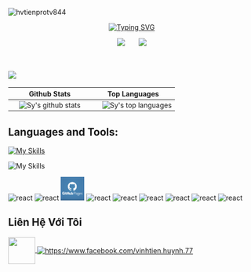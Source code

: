 <p align="left"> <img src="https://komarev.com/ghpvc/?username=hvtienprotv84&label=Profile%20views&color=0e75b6&style=flat" alt="hvtienprotv844" /> </p>           
<!-- <h1 align="center">Xin Chào Mọi Người Mình Là <span style="color:red;">Huỳnh Vĩnh Tiến</span></h1>     
 -->  
<div align="center">                                   
                                    
[![Typing SVG](https://readme-typing-svg.demolab.com?font=Segoe+UI+Black&weight=900&size=26&duration=3000&pause=1000&background=FF000000&width=435&lines=Hi!+M%C3%ACnh+l%C3%A0+Hu%E1%BB%B3nh+V%C4%A9nh+Ti%E1%BA%BFn+%F0%9F%98%8E)](https://git.io/typing-svg)
</div>  
                                                                             
<!--         
<div align="center">    
  
[![My Awesome Stats](https://awesome-github-stats.azurewebsites.net/user-stats/hvtienprotv84?cardType=level&theme=github-dark&preferLogin=false&Border=FFFFFF&Ring=DD2727)](https://git.io/awesome-stats-card)
</div>
-->

<div align="center">
        <img height="180" src="https://github-readme-stats.vercel.app/api?username=hvtienprotv84&count_private=true&show_icons=true&theme=algolia&border_radius=20&rank_icon=percentile" />
        &nbsp; &nbsp; &nbsp; <img height="180" src="https://github-readme-stats.vercel.app/api/top-langs?username=hvtienprotv84&langs_count=8&layout=compact&theme=algolia&border_radius=20" />
</div>
<br>
<!-- <div align="center">
    <a href="https://github.com/LqhResearch">
        <img align="center" src="https://streak-stats.demolab.com/?user=hvtienprotv84&theme=algolia&border_radius=20&date_format=j/n/Y" />
    </a>
</div> -->
<br>

![](https://github-readme-activity-graph.vercel.app/graph?username=hvtienprotv84&theme=react-dark)
<br />

<!--
<div align="center">
  <img src="https://github-readme-stats.vercel.app/api?username=hvtienprotv84&show_icons=true&count_private=true&theme=gruvbox" />
  &nbsp;
<img src="https://github-readme-stats.vercel.app/api/top-langs/?username=hvtienprotv84&layout=compact&count_private=true&theme=gruvbox" />
</div>
-->

<div align="center">
  
| Github Stats | Top Languages |
| --- | --- |
| &nbsp; &nbsp; ![Sy's github stats](https://github-readme-stats.vercel.app/api?username=hvtienprotv84&show_icons=true&title_color=f6c32c&icon_color=f6c32c&text_color=9f9f9f&bg_color=151515&count_private=true) &nbsp; &nbsp; | &nbsp; &nbsp; ![Sy's top languages](https://github-readme-stats.vercel.app/api/top-langs/?username=hvtienprotv84&show_icons=true&title_color=f6c32c&icon_color=f6c32c&text_color=9f9f9f&bg_color=151515&count_private=true&layout=compact)| 
</div>

<!--
![](https://github-readme-stats.vercel.app/api?username=hvtienprotv84&show_icons=true&title_color=ff0000&icon_color=79ff97&text_color=9f9f9f&bg_color=151515&count_private=true)
-->

<!--
<div align="center">
  <img width="" src="https://github-readme-stats.vercel.app/api/top-langs/?username=hvtienprotv84&layout=compact&hide_title=1&card_width=300" alt="Top language used in my repos" />
</div>
-->

<!--
# PROJECT CÁ NHÂN
* # [Website cá nhân của tui nè](https://hvtienprotv84.github.io/MyWebsite/)
* # [MyTravel: ReactJS - Props - Responsive PC & Mobile](https://hvtienprotv84.github.io/ReactJS_MyTravel/)
* # [Landing Page - ReactJS](https://hvtienprotv84.github.io/ReactJS_LandingPage/)
* # [Calculator - ReactJS](https://hvtienprotv84.github.io/Calculator_ReactJS/)
* # [Landing Page - Tailwind CSS](https://hvtienprotv84.github.io/LandingPage_TailwindCSS/)
* # [ClickMe: ReactJS - Hook - useState - useEffect](https://hvtienprotv84.github.io/ReactJS_Hook_useState_useEffect/)
* # [Landing Page - SCSS](https://hvtienprotv84.github.io/LandingPage_SCSS/)
* # [Carousel: ReactJS & Tailwind CSS](https://hvtienprotv84.github.io/ReactJS_TailwindCSS_Carousel/)
* # [Xem Thêm](https://github.com/hvtienprotv84?tab=repositories) 
-->

<!--
<h3 align="left">Languages and Tools:</h3>
<p align="left"> 
<img src="https://raw.githubusercontent.com/Zenfection/Image/master/2021/06/21-15-51-28-06-00-18-00-html5.gif" alt="bootstrap" width="80" height="80"/> 
<img src="https://cdn-icons-png.freepik.com/512/5968/5968242.png" alt="csharp" width="80" height="80"/> 
<img src="https://media0.giphy.com/media/ln7z2eWriiQAllfVcn/giphy.gif?cid=6c09b952zn0gfzdpy67zycoze4sfw07dpxr9dwkk66g2sbo3&ep=v1_internal_gif_by_id&rid=giphy.gif&ct=s" alt="css3" width="80" height="80"/> 
<img src="https://media2.giphy.com/media/eNAsjO55tPbgaor7ma/giphy.gif?cid=6c09b952u0gnxcqa0rqixr7zu0n1ipvh9gdss3sjydo3ktbc&ep=v1_internal_gif_by_id&rid=giphy.gif&ct=s" alt="figma" width="80" height="80"/> 
<img src="https://upload.wikimedia.org/wikipedia/commons/thumb/d/d5/Tailwind_CSS_Logo.svg/1280px-Tailwind_CSS_Logo.svg.png" alt="firebase" width="80" height="60"/> 
<img src="https://cdn.dribbble.com/users/2653319/screenshots/6813714/figma_logo_animation.gif" alt="git" width="100" height="80"/>
<img src="https://media1.giphy.com/media/zYqt0TKB8Qk8wyzDJb/giphy.gif?cid=6c09b952kuatlogt0j8i6snjlu3w6mgrr31px4myp276avz6&ep=v1_internal_gif_by_id&rid=giphy.gif&ct=s" alt="html5" width="80" height="80"/> 
<img src="https://media.tenor.com/F_aIpdp3hEwAAAAi/git-github.gif" alt="java" width="160" height="80"/> 
<img src="https://media.giphy.com/media/Sr8xDpMwVKOHUWDVRD/giphy.gif" alt="javascript" width="80" height="80"/>
<img src="https://www.freeiconspng.com/uploads/sql-server-icon-png-8.png" alt="mssql" width="80" height="80"/> 
<img src="https://raw.githubusercontent.com/devicons/devicon/master/icons/mysql/mysql-original-wordmark.svg" alt="mysql" width="80" height="80"/>
<img src="https://media3.giphy.com/media/Ri2TUcKlaOcaDBxFpY/giphy.gif?cid=6c09b952hyycekunko0v1etwvz8br4k8b32s6ehzuaoi57ie&ep=v1_internal_gif_by_id&rid=giphy.gif&ct=s" alt="photoshop" width="80" height="80"/> <img src="https://i.pinimg.com/originals/f1/ea/a7/f1eaa7278f64e27128e062a3de918265.png" alt="react" width="80" height="80"/> 
<img src="https://upload.wikimedia.org/wikipedia/commons/thumb/b/bd/Logo_C_sharp.svg/1200px-Logo_C_sharp.svg.png" alt="tailwind" width="80" height="80"/>
<img src="https://media3.giphy.com/media/SS8CV2rQdlYNLtBCiF/200.gif?cid=6c09b952ob3qhdn9etgz18qnwwfg6qr08fb5twrcqseemgvj&ep=v1_gifs_search&rid=200.gif&ct=g" alt="react" width="80" height="80"/>
<img src="https://media.tenor.com/SQOgkzxlYxEAAAAi/visual-studio-code.gif" alt="react" width="100" height="80"/> 
<img src="https://media.tenor.com/HHkcFEjOYs8AAAAi/intellij.gif" alt="react" width="80" height="80" /> 
<img src="https://upload.wikimedia.org/wikipedia/commons/thumb/9/96/Sass_Logo_Color.svg/2560px-Sass_Logo_Color.svg.png" alt="react" width="80" height="60" />
<img src="https://upload.wikimedia.org/wikipedia/commons/f/f1/Vue.png" alt="react" width="80" height="80" />
<img src="https://miro.medium.com/v2/resize:fit:896/1*1ISnBKKdJMAb7kilkNqvbw.gif" alt="react" width="80" height="80" />
<img src="https://www.styled-components.com/atom.png" alt="react" width="80" height="80" /> 
<img src="https://static-00.iconduck.com/assets.00/material-ui-icon-2048x1626-on580ia9.png" alt="react" width="80" height="70" /> 
<img src="https://cdn.worldvectorlogo.com/logos/redux.svg" alt="react" width="80" height="80" />
<img src="https://i.pinimg.com/originals/f5/5e/80/f55e8059ea945abfd6804b887dd4a0af.gif" alt="react" width="80" height="80" />
<img src="https://www.opc-router.de/wp-content/uploads/2023/12/icon_json-datei_format_1200-1-1024x410.png" alt="react" width="80" height="60" />
<img src="https://upload.wikimedia.org/wikipedia/commons/thumb/4/4c/Typescript_logo_2020.svg/1024px-Typescript_logo_2020.svg.png" alt="react" width="80" height="80" />
<img src="https://raw.githubusercontent.com/github/explore/80688e429a7d4ef2fca1e82350fe8e3517d3494d/collections/github-pages-examples/github-pages-examples.png" alt="react" width="80" height="80" />
<img src="https://upload.wikimedia.org/wikipedia/commons/d/dc/XAMPP_Logo.png" alt="react" width="80" height="80" />
<img src="https://upload.wikimedia.org/wikipedia/commons/thumb/2/27/PHP-logo.svg/2560px-PHP-logo.svg.png" alt="react" width="100" height="80" />
<img src="https://uxwing.com/wp-content/themes/uxwing/download/brands-and-social-media/android-studio-icon.png" alt="react" width="80" height="80" />
<img src="https://cdn1.iconfinder.com/data/icons/programing-development-8/24/react_logo-512.png" alt="react" width="80" height="80" />
<img src="https://static-00.iconduck.com/assets.00/npm-icon-2048x2048-3xqnd60o.png" alt="react" width="80" height="80" />
<img src="https://cdn3d.iconscout.com/3d/premium/thumb/python-6815592-5602757.png?f=webp" alt="react" width="80" height="80" />
<img src="https://mongodb.gallerycdn.vsassets.io/extensions/mongodb/mongodb-vscode/1.6.0/1713873233895/Microsoft.VisualStudio.Services.Icons.Default" alt="react" width="80" height="80" />
<img src="https://miro.medium.com/v2/resize:fit:1200/0*-hi_YN6201aadrIe.png" alt="react" width="150" height="100" />
<img src="https://cdn4.iconfinder.com/data/icons/logos-and-brands/512/144_Gitlab_logo_logos-512.png" alt="react" width="70" height="70" />
<img src="https://media.licdn.com/dms/image/D4E16AQH9QEcrhbmzXg/profile-displaybackgroundimage-shrink_200_800/0/1711762502964?e=2147483647&v=beta&t=i0bpXkvskBRFMe4bSndAJ_4H3jN9hzzywgm-FTRbiJE" alt="react" width="250" height="80" />
</p> -->

<!--
<h3 align="left">Languages and Tools:</h3> -->

## **Languages and Tools:**
<div align="left"> 
    
[![My Skills](https://skillicons.dev/icons?i=html,css,js,ts,react,redux,nextjs,vue,vuetify,nuxtjs,angular,tailwind,jquery,bootstrap,sass,styledcomponents,materialui,java,spring,cs,dotnet,php,laravel,py,flask,django,sqlite,mysql,mongodb,firebase,androidstudio,nodejs,express,selenium,git,github,gitlab,bitbucket,md,vercel,docker,visualstudio,vscode,sublime,idea,vite,webpack,npm,yarn,ps,figma,alpinejs,electron,svelte,emotion,gatsby,astro,prisma,wordpress)](https://skillicons.dev)
</div>

<div align="left"> 
    
![My Skills](https://go-skill-icons.vercel.app/api/icons?i=reactnative,gsap,recoil,zustand&perline=4)
</div>

<div align="left">
<img src="https://upload.wikimedia.org/wikipedia/commons/d/dc/XAMPP_Logo.png" alt="react" width="48" height="48" />
<img src="https://cdn.iconscout.com/icon/free/png-256/free-json-file-1-504451.png?f=webp" alt="react" width="48" height="48" />
<img src="https://raw.githubusercontent.com/github/explore/80688e429a7d4ef2fca1e82350fe8e3517d3494d/collections/github-pages-examples/github-pages-examples.png" alt="react" width="48" height="48" />
<img src="https://www.freeiconspng.com/uploads/sql-server-icon-png-8.png" alt="react" width="48" height="48" />
<img src="https://cdn-icons-png.flaticon.com/512/2721/2721291.png" alt="react" width="48" height="48" />
<!--<img src="https://nguyenthedong.com/wp-content/uploads/2022/11/scrum-agile.png" alt="react" width="48" height="48" /> -->
<img src="https://encrypted-tbn0.gstatic.com/images?q=tbn:ANd9GcTjbyfftA-X4KL2UDU0KK4YPTIDRXfwsP07Ruick4Wq78jzEIrxxMrAP03hOd7hVQeAshk&usqp=CAU" alt="react" width="48" height="48" />
<img src="https://encrypted-tbn0.gstatic.com/images?q=tbn:ANd9GcS_CDDGtcFfsT_0BMEGwYDM7e7qYztkbCPcDg&s" alt="react" width="48" height="48" />
<img src="https://media.licdn.com/dms/image/D5622AQETmmYROGJqOA/feedshare-shrink_800/0/1709888092712?e=2147483647&v=beta&t=DfU11oIB15PJTmKMsn9yUyXhmSP0NkQLoHZVcXQzA9o" alt="react" width="48" height="48" />
<img src="https://encrypted-tbn0.gstatic.com/images?q=tbn:ANd9GcTL-JWL1MHN8qo4g5WlxdtAIY7H_wL43ErJDlbeQyO-AXk6q_ff" alt="react" width="48" height="48" />

</div>
<!--
<h3 align="left">Connect with me:</h3> -->

## **Liên Hệ Với Tôi**
<p align="left">
<!-- <a href="https://www.facebook.com/vinhtien.huynh.77/" target="blank">
   <img align="center" src="https://gifdb.com/images/high/facebook-app-logo-sticker-sgb3lvzpwvlsvpl9.gif" alt="" height="85" width="85" />
</a>
<a href="https://zalo.me/0931103224" target="blank">
   <img align="center" src="https://4ctech.vn/wp-content/uploads/2022/09/zalo.gif" alt="https://www.facebook.com/vinhtien.huynh.77" height="80" width="75" />
</a> -->
<a href="https://www.facebook.com/vinhtien.huynh.77/" target="blank">
   <img align="center" src="https://gifdb.com/images/high/facebook-app-logo-sticker-sgb3lvzpwvlsvpl9.gif" alt="" height="55" width="55" />
</a>
<a href="https://zalo.me/0931103224" target="blank">
   <img align="center" src="https://4ctech.vn/wp-content/uploads/2022/09/zalo.gif" alt="https://www.facebook.com/vinhtien.huynh.77" height="52" width="50" />
</a>
</p>

<!--![image](https://github.com/hvtienprotv84/hvtienprotv84/assets/153743337/f2a326ac-b0fd-4403-8af0-902c10fcf264)
![image](https://github.com/hvtienprotv84/hvtienprotv84/assets/153743337/7f6ec8fd-4f5e-4fc0-ab9e-c2dc7249165f)-->

<!--
<img src="https://images-wixmp-ed30a86b8c4ca887773594c2.wixmp.com/f/c83c004e-1370-4756-88e5-4071de797088/dfredg5-0a60e875-646e-4d6c-bb91-73086f012808.gif?token=eyJ0eXAiOiJKV1QiLCJhbGciOiJIUzI1NiJ9.eyJzdWIiOiJ1cm46YXBwOjdlMGQxODg5ODIyNjQzNzNhNWYwZDQxNWVhMGQyNmUwIiwiaXNzIjoidXJuOmFwcDo3ZTBkMTg4OTgyMjY0MzczYTVmMGQ0MTVlYTBkMjZlMCIsIm9iaiI6W1t7InBhdGgiOiJcL2ZcL2M4M2MwMDRlLTEzNzAtNDc1Ni04OGU1LTQwNzFkZTc5NzA4OFwvZGZyZWRnNS0wYTYwZTg3NS02NDZlLTRkNmMtYmI5MS03MzA4NmYwMTI4MDguZ2lmIn1dXSwiYXVkIjpbInVybjpzZXJ2aWNlOmZpbGUuZG93bmxvYWQiXX0.LGN_eGL7dT0xRj4oRbyRRVay-pHbyiXHru7YoVPcRro" alt="react" width="1500" height="400" />
<img src="https://images-wixmp-ed30a86b8c4ca887773594c2.wixmp.com/f/c83c004e-1370-4756-88e5-4071de797088/dh28uuh-2afd5ded-7cd7-4b17-a3ef-d3fa0ab6c364.gif?token=eyJ0eXAiOiJKV1QiLCJhbGciOiJIUzI1NiJ9.eyJzdWIiOiJ1cm46YXBwOjdlMGQxODg5ODIyNjQzNzNhNWYwZDQxNWVhMGQyNmUwIiwiaXNzIjoidXJuOmFwcDo3ZTBkMTg4OTgyMjY0MzczYTVmMGQ0MTVlYTBkMjZlMCIsIm9iaiI6W1t7InBhdGgiOiJcL2ZcL2M4M2MwMDRlLTEzNzAtNDc1Ni04OGU1LTQwNzFkZTc5NzA4OFwvZGgyOHV1aC0yYWZkNWRlZC03Y2Q3LTRiMTctYTNlZi1kM2ZhMGFiNmMzNjQuZ2lmIn1dXSwiYXVkIjpbInVybjpzZXJ2aWNlOmZpbGUuZG93bmxvYWQiXX0.aewYgvGauGzDVELK8foJ_CjHL4b9rYNHSil9zFvc5pQ" alt="react" width="1500" height="400" />
<img src="https://images-wixmp-ed30a86b8c4ca887773594c2.wixmp.com/f/c83c004e-1370-4756-88e5-4071de797088/ddjk36s-36e736ed-a3f5-4ead-bc5a-2055ad79d8a7.gif?token=eyJ0eXAiOiJKV1QiLCJhbGciOiJIUzI1NiJ9.eyJzdWIiOiJ1cm46YXBwOjdlMGQxODg5ODIyNjQzNzNhNWYwZDQxNWVhMGQyNmUwIiwiaXNzIjoidXJuOmFwcDo3ZTBkMTg4OTgyMjY0MzczYTVmMGQ0MTVlYTBkMjZlMCIsIm9iaiI6W1t7InBhdGgiOiJcL2ZcL2M4M2MwMDRlLTEzNzAtNDc1Ni04OGU1LTQwNzFkZTc5NzA4OFwvZGRqazM2cy0zNmU3MzZlZC1hM2Y1LTRlYWQtYmM1YS0yMDU1YWQ3OWQ4YTcuZ2lmIn1dXSwiYXVkIjpbInVybjpzZXJ2aWNlOmZpbGUuZG93bmxvYWQiXX0.pgxwYJcrj6fKZmowAdX5HbdvaHWItqxLpSim41_sgC4" alt="react" width="1500" height="400" />
-->

